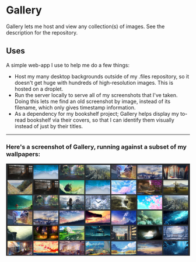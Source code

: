 # Gallery

Gallery lets me host and view any collection(s) of images.
See the description for the repository.

## Uses
A simple web-app I use to help me do a few things:

* Host my many desktop backgrounds outside of my .files repository, so it
  doesn't get huge with hundreds of high-resolution images. This is hosted
  on a droplet.
* Run the server locally to serve all of my screenshots that I've taken.
  Doing this lets me find an old screenshot by image, instead of its filename,
  which only gives timestamp information.
* As a dependency for my bookshelf project; Gallery helps display my to-read
  bookshelf via their covers, so that I can identify them visually instead of
  just by their titles.

---

### Here's a screenshot of Gallery, running against a subset of my wallpapers:
![img](./rsrc/gallery_screenshot.jpg)
